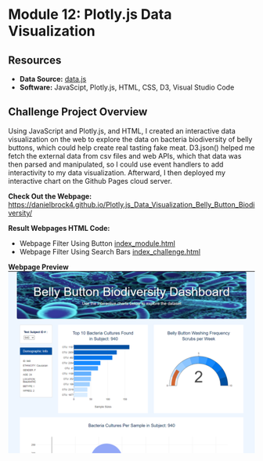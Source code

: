 # Module 12: Plotly.js Data Visualization
## Resources

- **Data Source:** [data.js](static_challenge/js/data.js)
- **Software:** JavaScipt, Plotly.js, HTML, CSS, D3, Visual Studio Code

## Challenge Project Overview 

Using JavaScript and Plotly.js, and HTML, I created an interactive data visualization on the web to explore the data on bacteria biodiversity of belly buttons, which could help create real tasting fake meat. D3.json() helped me fetch the external data from csv files and web APIs, which that data was then parsed and manipulated, so I could use event handlers to add interactivity to my data visualization.  Afterward, I then deployed my interactive chart on the Github Pages cloud server.  

**Check Out the Webpage:**
https://danielbrock4.github.io/Plotly.js_Data_Visualization_Belly_Button_Biodiversity/

**Result Webpages HTML Code:**
  - Webpage Filter Using Button [index_module.html](index_challenge.html)
  - Webpage Filter Using Search Bars [index_challenge.html](index_challenge.html)
 
**Webpage Preview**
![Webpage_Preview](static_challenge/images/webpage_preview.png)

